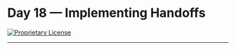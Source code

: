 # Day 18 — Implementing Handoffs

[![Proprietary License](https://img.shields.io/badge/license-proprietary-red.svg)](../LICENSE)

---


